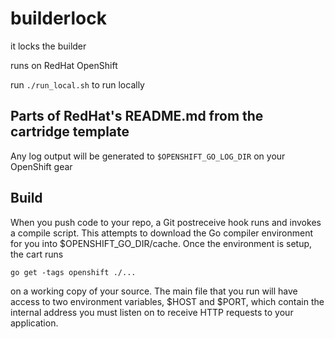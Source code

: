 builderlock
======================

it locks the builder

runs on RedHat OpenShift

run `./run_local.sh` to run locally

Parts of RedHat's README.md from the cartridge template
------

Any log output will be generated to <code>$OPENSHIFT_GO_LOG_DIR</code> on your OpenShift gear


Build
-----

When you push code to your repo, a Git postreceive hook runs and invokes a compile script.  This attempts to download the Go compiler environment for you into $OPENSHIFT_GO_DIR/cache.  Once the environment is setup, the cart runs

    go get -tags openshift ./...

on a working copy of your source. 
The main file that you run will have access to two environment variables, $HOST and $PORT, which contain the internal address you must listen on to receive HTTP requests to your application.


